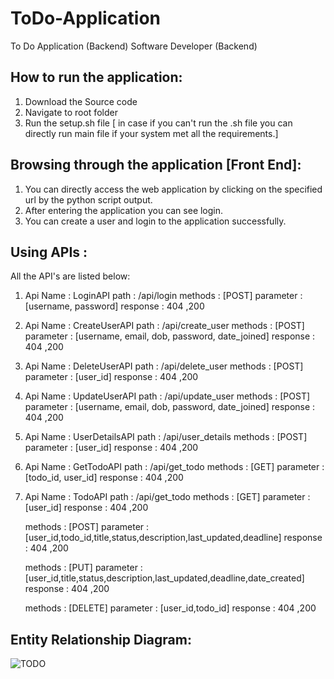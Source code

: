 # ToDo-Application
To Do Application (Backend) Software Developer (Backend)

## How to run the application:

1. Download the Source code
2. Navigate to root folder
3. Run the setup.sh file [ in case if you can't run the .sh file you can directly run main file if your system met all the requirements.]

## Browsing through the application [Front End]:

1. You can directly access the web application by clicking on the specified url by the python script output.
2. After entering the application you can see login.
3. You can create a user and login to the application successfully.

## Using APIs :

All the API's are listed below:

1. Api Name : LoginAPI
   path     : /api/login
   methods  : [POST]
   parameter : [username, password]
   response : 404 ,200
   
   
2. Api Name : CreateUserAPI
   path     : /api/create_user
   methods  : [POST]
   parameter : [username, email, dob, password, date_joined]
   response : 404 ,200
   
   
3. Api Name : DeleteUserAPI
   path     : /api/delete_user
   methods  : [POST]
   parameter : [user_id]
   response : 404 ,200
   
   
4. Api Name : UpdateUserAPI
   path     : /api/update_user
   methods  : [POST]
   parameter : [username, email, dob, password, date_joined]
   response : 404 ,200
   
   
5. Api Name : UserDetailsAPI
   path     : /api/user_details
   methods  : [POST]
   parameter : [user_id]
   response : 404 ,200
   
   
6. Api Name : GetTodoAPI
   path     : /api/get_todo
   methods  : [GET]
   parameter : [todo_id, user_id]
   response : 404 ,200
   
 
7. Api Name : TodoAPI
   path     : /api/get_todo
   methods  : [GET]
     parameter : [user_id]
     response : 404 ,200

   methods  : [POST]
     parameter : [user_id,todo_id,title,status,description,last_updated,deadline]
     response : 404 ,200

   methods  : [PUT]
     parameter : [user_id,title,status,description,last_updated,deadline,date_created]
     response : 404 ,200

   methods  : [DELETE]
     parameter : [user_id,todo_id]
     response : 404 ,200

 

## Entity Relationship Diagram:

![TODO](https://user-images.githubusercontent.com/89150264/234098722-0022f089-78e7-45c0-b1ca-05e3ab44e698.svg)
